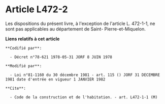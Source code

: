 # Article L472-2

Les dispositions du présent livre, à l'exception de l'article L. 472-1-1, ne sont pas applicables au département de Saint-
Pierre-et-Miquelon.

**Liens relatifs à cet article**

	**Codifié par**:

	  - Décret n°78-621 1978-05-31 JORF 8 JUIN 1978

	**Modifié par**:

	  - Loi n°81-1160 du 30 décembre 1981 - art. 115 () JORF 31 DECEMBRE 1981 date d'entrée en vigueur 1 JANVIER 1982

	**Cite**:

	  - Code de la construction et de l'habitation. - art. L472-1-1 (M)
